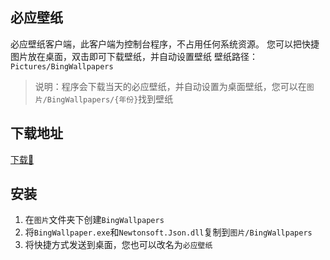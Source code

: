 ## 必应壁纸
必应壁纸客户端，此客户端为控制台程序，不占用任何系统资源。
您可以把快捷图片放在桌面，双击即可下载壁纸，并自动设置壁纸
壁纸路径：`Pictures/BingWallpapers`

> 说明：程序会下载当天的必应壁纸，并自动设置为桌面壁纸，您可以在`图片/BingWallpapers/{年份}`找到壁纸

## 下载地址
[下载🎁](https:://github.com/HeroWong95/BingWallpaper/releases "Markdown")

## 安装
1. 在`图片`文件夹下创建`BingWallpapers`
2. 将`BingWallpaper.exe`和`Newtonsoft.Json.dll`复制到`图片/BingWallpapers`
3. 将快捷方式发送到桌面，您也可以改名为`必应壁纸`
